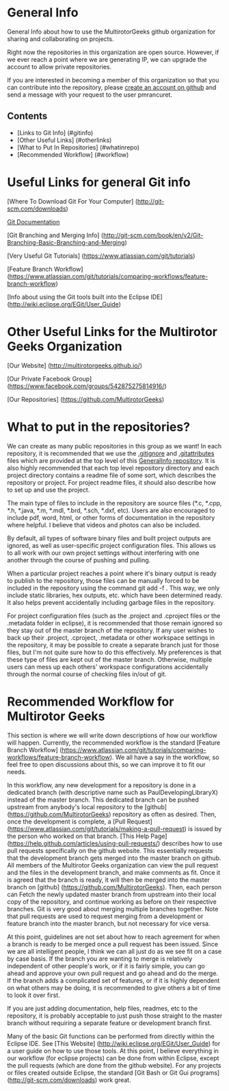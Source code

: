 # General Info
General Info about how to use the MultirotorGeeks github organization for sharing and collaborating on projects.

Right now the repositories in this organization are open source.  However, if we ever reach a point where we are generating IP, we can upgrade the account to allow private repositories.

If you are interested in becoming a member of this organization so that you can contribute into the repository, please [create an account on github](https://github.com/join) and send a message with your request to the user pmrancuret.

## Contents
* [Links to Git Info] (#gitinfo)
* [Other Useful Links] (#otherlinks)
* [What to Put In Repositories] (#whatinrepo)
* [Recommended Workflow] (#workflow)

# <a name="gitinfo"/>Useful Links for general Git info

[Where To Download Git For Your Computer] (http://git-scm.com/downloads)

[Git Documentation](http://git-scm.com/doc)

[Git Branching and Merging Info] (http://git-scm.com/book/en/v2/Git-Branching-Basic-Branching-and-Merging)

[Very Useful Git Tutorials] (https://www.atlassian.com/git/tutorials)

[Feature Branch Workflow] (https://www.atlassian.com/git/tutorials/comparing-workflows/feature-branch-workflow)

[Info about using the Git tools built into the Eclipse IDE] (http://wiki.eclipse.org/EGit/User_Guide)

# <a name="otherlinks"/>Other Useful Links for the Multirotor Geeks Organization

[Our Website] (http://multirotorgeeks.github.io/)

[Our Private Facebook Group] (https://www.facebook.com/groups/542875275814916/)

[Our Repositories] (https://github.com/MultirotorGeeks)

# <a name="whatinrepo"/>What to put in the repositories?

We can create as many public repositories in this group as we want!  In each repository, it is recommended that we use the [.gitignore](.gitignore) and [.gitattributes](.gitattributes) files which are provided at the top level of this [GeneralInfo repository](https://github.com/MultirotorGeeks/GeneralInfo).  It is also highly recommended that each top level repository directory and each project directory contains a readme file of some sort, which describes the repository or project.  For project readme files, it should also describe how to set up and use the project.

The main type of files to include in the repository are source files (*.c, *.cpp, *.h, *.java, *.m, *.mdl, *.brd, *.sch, *.dxf, etc).  Users are also encouraged to include pdf, word, html, or other forms of documentation in the repository where helpful.  I believe that videos and photos can also be included.

By default, all types of software binary files and built project outputs are ignored, as well as user-specific project configuration files.  This allows us to all work with our own project settings without interfering with one another through the course of pushing and pulling.

When a particular project reaches a point where it's binary output is ready to publish to the repository, those files can be manually forced to be included in the repository using the command git add -f <filename>.  This way, we only include static libraries, hex outputs, etc. which have been determined ready.  It also helps prevent accidentally including garbage files in the repository.

For project configuration files (such as the .project and .cproject files or the .metadata folder in eclipse), it is recommended that those remain ignored so they stay out of the master branch of the repository.  If any user wishes to back up their .project, .cproject, .metadata or other workspace settings in the repository, it may be possible to create a separate branch just for those files, but I'm not quite sure how to do this effectively.  My preferences is that these type of files are kept out of the master branch.  Otherwise, multiple users can mess up each others' workspace configurations accidentally through the normal course of checking files in/out of git.

# <a name="workflow"/>Recommended Workflow for Multirotor Geeks

This section is where we will write down descriptions of how our workflow will happen.  Currently, the recommended workflow is the standard [Feature Branch Workflow] (https://www.atlassian.com/git/tutorials/comparing-workflows/feature-branch-workflow).  We all have a say in the workflow, so feel free to open discussions about this, so we can improve it to fit our needs.

In this workflow, any new development for a repository is done in a dedicated branch (with descriptive name such as PaulDevelopingLibraryX) instead of the master branch.  This dedicated branch can be pushed upstream from anybody's local repository to the [github] (https://github.com/MultirotorGeeks) repository as often as desired.  Then, once the development is complete, a [Pull Request] (https://www.atlassian.com/git/tutorials/making-a-pull-request) is issued by the person who worked on that branch.  [This Help Page] (https://help.github.com/articles/using-pull-requests/) describes how to use pull requests specifically on the github website.  This essentially requests that the development branch gets merged into the master branch on github.  All members of the Multirotor Geeks organization can view the pull request and the files in the development branch, and make comments as fit.  Once it is agreed that the branch is ready, it will then be merged into the master branch on [github] (https://github.com/MultirotorGeeks).  Then, each person can Fetch the newly updated master branch from upstream into their local copy of the repository, and continue working as before on their respective branches.  Git is very good about merging multiple branches together.  Note that pull requests are used to request merging from a development or feature branch into the master branch, but not necessary for vice versa.

At this point, guidelines are not set about how to reach agreement for when a branch is ready to be merged once a pull request has been issued.  Since we are all intelligent people, I think we can all just do as we see fit on a case by case basis.  If the branch you are wanting to merge is relatively independent of other people's work, or if it is fairly simple, you can go ahead and approve your own pull request and go ahead and do the merge.  If the branch adds a complicated set of features, or if it is highly dependent on what others may be doing, it is recommended to give others a bit of time to look it over first.

If you are just adding documentation, help files, readmes, etc to the repository, it is probably acceptable to just push those straight to the master branch without requiring a separate feature or development branch first.

Many of the basic Git functions can be performed from directly within the Eclipse IDE.  See [This Website] (http://wiki.eclipse.org/EGit/User_Guide) for a user guide on how to use those tools.  At this point, I believe everything in our workflow (for eclipse projects) can be done from within Eclipse, except the pull requests (which are done from the github website).  For any projects or files created outside Eclipse, the standard [Git Bash or Git Gui programs] (http://git-scm.com/downloads) work great.
